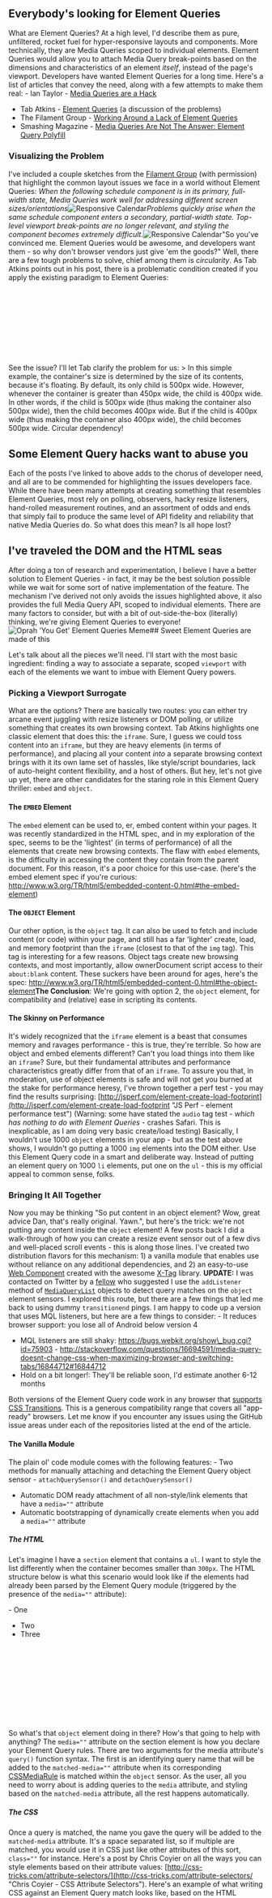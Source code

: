 ```yaml
---
title: 'Element Queries, From the Feet Up'
pubDatetime: 2014-04-19T04:37:34Z
author: 'Daniel Buchner'
tags:
  - CSS
  - Element Queries
  - responsive design
  - Web Components
  - JavaScript
description: Exploring Element Queries as a solution for truly responsive components - Media Queries scoped to individual elements rather than viewport dimensions.
---
```


## Everybody's looking for Element Queries

What are Element Queries? At a high level, I'd describe them as pure, unfiltered, rocket fuel for hyper-responsive layouts and components. More technically, they are Media Queries scoped to individual elements. Element Queries would allow you to attach Media Query break-points based on the dimensions and characteristics of an element *itself*, instead of the page's viewport. Developers have wanted Element Queries for a long time. Here's a list of articles that convey the need, along with a few attempts to make them real: - Ian Taylor - [Media Queries are a Hack](http://ianstormtaylor.com/media-queries-are-a-hack/ "Media Queries are a Hack")
- Tab Atkins - [Element Queries](http://www.xanthir.com/b4PR0 "Element Queries") (a discussion of the problems)
- The Filament Group - [Working Around a Lack of Element Queries](http://filamentgroup.com/lab/element_query_workarounds/ "Working Around a Lack of Element Queries")
- Smashing Magazine - [Media Queries Are Not The Answer: Element Query Polyfill](http://www.smashingmagazine.com/2013/06/25/media-queries-are-not-the-answer-element-query-polyfill/ "Media Queries Are Not the Answer: Element Query Polyfill")

### Visualizing the Problem

I've included a couple sketches from the [Filament Group](http://filamentgroup.com/) (with permission) that highlight the common layout issues we face in a world without Element Queries: *When the following schedule component is in its primary, full-width state, Media Queries work well for addressing different screen sizes/orientations*![Responsive Calendar](http://i.imgur.com/FIoQSBR.png?1)*Problems quickly arise when the same schedule component enters a secondary, partial-width state. Top-level viewport break-points are no longer relevant, and styling the component becomes extremely difficult.*![Responsive Calendar](http://i.imgur.com/onp6JLB.png?1)"So you've convinced me. Element Queries would be awesome, and developers want them - so why don't browser vendors just give 'em the goods?" Well, there are a few tough problems to solve, chief among them is *circularity*. As Tab Atkins points out in his post, there is a problematic condition created if you apply the existing paradigm to Element Queries: 

```css
.container {
  float: left;
}
.child {
  width: 500px;
}
.container:min-width(450px) > .child {
  width: 400px;
}
```

See the issue? I'll let Tab clarify the problem for us: > In this simple example, the container's size is determined by the size of its contents, because it's floating. By default, its only child is 500px wide. However, whenever the container is greater than 450px wide, the child is 400px wide. In other words, if the child is 500px wide (thus making the container also 500px wide), then the child becomes 400px wide. But if the child is 400px wide (thus making the container also 400px wide), the child becomes 500px wide. Circular dependency!

## Some Element Query hacks want to abuse you

Each of the posts I've linked to above adds to the chorus of developer need, and all are to be commended for highlighting the issues developers face. While there have been many attempts at creating something that resembles Element Queries, most rely on polling, observers, hacky resize listeners, hand-rolled measurement routines, and an assortment of odds and ends that simply fail to produce the same level of API fidelity and reliability that native Media Queries do. So what does this mean? Is all hope lost?

## I've traveled the DOM and the HTML seas

After doing a ton of research and experimentation, I believe I have a better solution to Element Queries - in fact, it may be the best solution possible while we wait for some sort of native implementation of the feature. The mechanism I've derived not only avoids the issues highlighted above, it also provides the full Media Query API, scoped to individual elements. There are many factors to consider, but with a bit of out-side-the-box (literally) thinking, we're giving Element Queries to everyone! ![Oprah 'You Get' Element Queries Meme](http://i.imgur.com/XSdtyyG.png)## Sweet Element Queries are made of this

Let's talk about all the pieces we'll need. I'll start with the most basic ingredient: finding a way to associate a separate, scoped `viewport` with each of the elements we want to imbue with Element Query powers.

### Picking a Viewport Surrogate

What are the options? There are basically two routes: you can either try arcane event juggling with resize listeners or DOM polling, or utilize something that creates its own browsing context. Tab Atkins highlights one classic element that does this: the `iframe`. Sure, I guess we could toss content into an `iframe`, but they are heavy elements (in terms of performance), and placing all your content *into* a separate browsing context brings with it its own lame set of hassles, like style/script boundaries, lack of auto-height content flexibility, and a host of others. But hey, let's not give up yet, there are other candidates for the staring role in this Element Query thriller: `embed` and `object`.

#### The `EMBED` Element

The `embed` element can be used to, er, embed content within your pages. It was recently standardized in the HTML spec, and in my exploration of the spec, seems to be the 'lightest' (in terms of performance) of all the elements that create new browsing contexts. The flaw with `embed` elements, is the difficulty in accessing the content they contain from the parent document. For this reason, it's a poor choice for this use-case. (here's the embed element spec if you're curious: <http://www.w3.org/TR/html5/embedded-content-0.html#the-embed-element>)

#### The `OBJECT` Element

Our other option, is the `object` tag. It can also be used to fetch and include content (or code) within your page, and still has a far 'lighter' create, load, and memory footprint than the `iframe` (closest to that of the `img` tag). This tag is interesting for a few reasons. Object tags create new browsing contexts, and most importantly, allow ownerDocument script access to their `about:blank` content. These suckers have been around for ages, here's the spec: <http://www.w3.org/TR/html5/embedded-content-0.html#the-object-element>**The Conclusion**: We're going with option 2, the `object` element, for compatibility and (relative) ease in scripting its contents.

#### The Skinny on Performance

It's widely recognized that the `iframe` element is a beast that consumes memory and ravages performance - this is true, they're terrible. So how are object and embed elements different? Can't you load things into them like an `iframe`? Sure, but their fundamental attributes and performance characteristics greatly differ from that of an `iframe`. To assure you that, in moderation, use of object elements is safe and will not get you burned at the stake for performance heresy, I've thrown together a perf test - you may find the results surprising: [http://jsperf.com/element-create-load-footprint](http://jsperf.com/element-create-load-footprint "JS Perf - element performance test") (Warning: some have stated the `audio` tag test - *which has nothing to do with Element Queries* - crashes Safari. This is inexplicable, as I am doing very basic create/load testing) Basically, I wouldn't use 1000 `object` elements in your app - but as the test above shows, I wouldn't go putting a 1000 `img` elements into the DOM either. Use this Element Query code in a smart and deliberate way. Instead of putting an element query on 1000 `li` elements, put one on the `ul` - this is my official appeal to common sense, folks.

### Bringing It All Together

Now you may be thinking "So put content in an object element? Wow, great advice Dan, that's really original. Yawn.", but here's the trick: we're not putting any content inside the `object` element! A few posts back I did a walk-through of how you can create a resize event sensor out of a few divs and well-placed scroll events - this is along those lines. I've created two distribution flavors for this mechanism: 1) a vanilla module that enables use without reliance on any additional dependencies, and 2) an easy-to-use [Web Component](https://developers.google.com/events/io/sessions/318907648 "Web Components - A Tectonic Shift for Web Development") created with the awesome [X-Tag](http://www.x-tags.org/ "X-Tag - Web Components Library") library. **UPDATE:** I was contacted on Twitter by a [fellow](https://twitter.com/georgeocrawford) who suggested I use the `addListener` method of [`MediaQueryList`](http://msdn.microsoft.com/en-us/library/ie/hh673551%28v=vs.85%29.aspx) objects to detect query matches on the `object` element sensors. I explored this route, but there are a few things that led me back to using dummy `transitionend` pings. I am happy to code up a version that uses MQL listeners, but here are a few things to consider: - It reduces browser support: you lose all of Android below version 4
- MQL listeners are still shaky: https://bugs.webkit.org/show\_bug.cgi?id=75903 - http://stackoverflow.com/questions/16694591/media-query-doesnt-change-css-when-maximizing-browser-and-switching-tabs/16844712#16844712
- Hold on a bit longer!: They'll be reliable soon, I'd estimate another 6-12 months

Both versions of the Element Query code work in any browser that [supports CSS Transitions](http://caniuse.com/#feat=css-transitions). This is a generous compatibility range that covers all "app-ready" browsers. Let me know if you encounter any issues using the GitHub issue areas under each of the repositories listed at the end of the article.

#### The Vanilla Module

The plain ol' code module comes with the following features: - Two methods for manually attaching and detaching the Element Query object sensor - `attachQuerySensor()` and `detachQuerySensor()`
- Automatic DOM ready attachment of all non-style/link elements that have a `media=""` attribute
- Automatic bootstrapping of dynamically create elements when you add a `media=""` attribute

##### The HTML

Let's imagine I have a `section` element that contains a `ul`. I want to style the list differently when the container becomes smaller than `300px`. The HTML structure below is what this scenario would look like if the elements had already been parsed by the Element Query module (triggered by the presence of the `media=""` attribute): <section>- One
- Two
- Three

<object data="about:blank" height="150" type="text/html" width="300">  <style>
          div {
            opacity: 0;
            transition: 0.001s opacity;
            <!-- the code adds prefixed properties too,
                 only showing standard for simplicity sake -->
          }
          @media (max-width: 300px) {
            [query-id="small-width"] {
              opacity: 1;
            }
          }
         </style><div query-id="small-width"></div> </object></section>So what's that `object` element doing in there? How's that going to help with anything? The `media=""` attribute on the section element is how you declare your Element Query rules. There are two arguments for the media attribute's `query()` function syntax. The first is an identifying query name that will be added to the `matched-media=""` attribute when its corresponding [CSSMediaRule](https://developer.mozilla.org/en-US/docs/Web/API/CSSMediaRule "MDN - CSSMediaRule docs") is matched within the `object` sensor. As the user, all you need to worry about is adding queries to the `media` attribute, and styling based on the `matched-media` attribute, all the rest happens automatically.

##### The CSS

Once a query is matched, the name you gave the query will be added to the `matched-media` attribute. It's a space separated list, so if multiple are matched, you would use it in CSS just like other attributes of this sort, `class=""` for instance. Here's a post by Chris Coyier on all the ways you can style elements based on their attribute values: [http://css-tricks.com/attribute-selectors/](http://css-tricks.com/attribute-selectors/ "Chris Coyier - CSS Attribute Selectors"). Here's an example of what writing CSS against an Element Query match looks like, based on the HTML example content above:

```css
section[matched-media~="small-width"] {
  font-size: 50%; /* small text for a wee lil element! */
}

/*** Example for styling multiple matches: ***/

section[matched-media~="small-width medium-height"] {
  ...
}
```

A few caveats with this version: - If you set the innerHTML of an element, and that HTML contains an element that has the `media=""` attribute, it will not be element-quererized. This is something that is automatic when you use the Web Component version below. To augment the element with the query sensor, you'll need to call the `window` method `attachQuerySensor(ELEMENT_REF)`, passing the element as the first argument.
- You must take care not to inadvertently remove the object element from the element-quererized parent. If you do this, it will no longer be able to sense changes and determine query matches. The most common ways this can occur are using `innerHTML` to blow-out content, or a DOM library method to empty an element. One strategy to avoid this, is always using a single child element inside the target element and using that for content CRUDing.

#### The Element Query Web Component

To make things even easier, I've created a Web Component [Custom Element](http://w3c.github.io/webcomponents/spec/custom/ "Web Components - Custom Element spec") called `x-querybox` using [X-Tag](http://www.x-tags.org/ "X-Tag - Web Components Library"). This component utilizes the same mechanism described above, but also provides enhanced ergonomics, matched media listeners, and automatic retention of the object sensor when doing DOM manipulation - and since we're using X-Tag, it's actually smaller in size than the vanilla version! Let's explore how it's used:

##### The HTML (same as above, besides the custom element)

- One
- Two
- Three

##### The CSS (also the same)

```css
x-querybox[matched-media~="small-width"] {
  font-size: 50%; /* small text for a wee lil querybox! */
}
```

##### Moar goodies! The `mediachange` custom event

```js
document.querySelector('x-querybox').addEventListener('mediachange', function(e){
  // the event detail property is an array of the active element queries
  if (e.detail.indexOf('small-width') > -1) {
    // the 'small-width' query is active, do some smally-widthy stuff!
  }
});
```

## Element Queries want to be used by you

Checkout the demo, and go grab the code. Feel free to contribute to either of the repositories using their respective GitHub Issues area. Happy queryin' folks!

### Demo

The demo is based on the Web Component version of the code to show both the basic and extended features. It's only meant to give you a general idea of what is possible. The shapes are style with percentage units, so you can resize the window to expand them, or grow them with a tap (via `:hover` CSS styles). As the shapes progress through their size changes, you'll notice the text and background colors change to indicate they have hit a new break-point - this is all based on their individual, element-scoped queries. If you open the console, you will notice I am logging all the `mediachange` events that occur. The demo is more impressive on a larger screen, where you can test all the query changes: [`Element Queries Demo`](https://www.backalleycoder.com/x-querybox/demo/ "Element Queries Demo")

### Repos

I have two different repositories on my Github profile, one for the vanilla version, and one for the `x-querybox` X-Tag Web Component: - Web Component version: <https://github.com/csuwildcat/x-querybox>
- Vanilla version: <https://github.com/csuwildcat/element-queries>